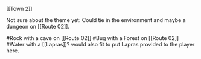 [[Town 2]]

Not sure about the theme yet: Could tie in the environment and maybe a dungeon on [[Route 02]].

#Rock with a cave on [[Route 02]]
#Bug with a Forest on [[Route 02]]
#Water with a [[Lapras]]? would also fit to put Lapras provided to the player here.